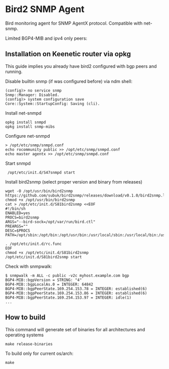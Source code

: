 # Bird2 SNMP Agent

Bird monitoring agent for SNMP AgentX protocol. Compatible with net-snmp.

Limited BGP4-MIB and ipv4 only peers:

## Installation on Keenetic router via opkg

This guide implies you already have bird2 configured with bgp peers and running.

Disable builtin snmp (if was configured before) via ndm shell:

    (config)> no service snmp
    Snmp::Manager: Disabled.
    (config)> system configuration save
    Core::System::StartupConfig: Saving (cli).

Install net-snmpd

    opkg install snmpd
    opkg install snmp-mibs

Configure net-snmpd

    > /opt/etc/snmp/snmpd.conf
    echo rocommunity public >> /opt/etc/snmp/snmpd.conf
    echo master agentx >> /opt/etc/snmp/snmpd.conf

Start snmpd

     /opt/etc/init.d/S47snmpd start

Install bird2snmp (select proper version and binary from releases)

    wget -O /opt/usr/bin/bird2snmp https://github.com/subuk/bird2snmp/releases/download/v0.1.0/bird2snmp.linux.mipsle
    chmod +x /opt/usr/bin/bird2snmp
    cat > /opt/etc/init.d/S81bird2snmp <<EOF
    #!/bin/sh
    ENABLED=yes
    PROCS=bird2snmp
    ARGS="--bird-sock=/opt/var/run/bird.ctl"
    PREARGS=""
    DESC=$PROCS
    PATH=/opt/sbin:/opt/bin:/opt/usr/bin:/usr/local/sbin:/usr/local/bin:/usr/sbin:/usr/bin:/sbin:/bin

    . /opt/etc/init.d/rc.func
    EOF
    chmod +x /opt/etc/init.d/S81bird2snmp
    /opt/etc/init.d/S81bird2snmp start

Check with snmpwalk:

    $ snmpwalk -m ALL -c public -v2c myhost.example.com bgp
    BGP4-MIB::bgpVersion = STRING: "4"
    BGP4-MIB::bgpLocalAs.0 = INTEGER: 64842
    BGP4-MIB::bgpPeerState.169.254.153.78 = INTEGER: established(6)
    BGP4-MIB::bgpPeerState.169.254.153.86 = INTEGER: established(6)
    BGP4-MIB::bgpPeerState.169.254.153.97 = INTEGER: idle(1)
    ...

## How to build

This command will generate set of binaries for all architectures and operating systems

    make release-binaries

To build only for current os/arch:

    make
